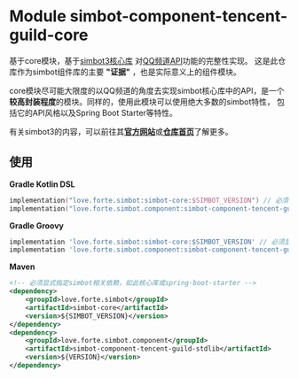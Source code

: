 # Module simbot-component-tencent-guild-core

基于core模块，基于[simbot3核心库](https://github.com/simple-robot/simpler-robot/tree/v3-main) 对[QQ频道API](https://bot.q.qq.com/wiki/develop/api/)功能的完整性实现。
这是此仓库作为simbot组件库的主要 **"证据"** ，也是实际意义上的组件模块。

core模块尽可能大限度的以QQ频道的角度去实现simbot核心库中的API，是一个**较高封装程度**的模块。同样的，使用此模块可以使用绝大多数的simbot特性，
包括它的API风格以及Spring Boot Starter等特性。

有关simbot3的内容，可以前往其[**官方网站**](https://simbot.forte.love)或[**仓库首页**](https://github.com/simple-robot/simpler-robot/tree/v3-main)了解更多。

## 使用

**Gradle Kotlin DSL**

```kotlin
implementation("love.forte.simbot:simbot-core:$SIMBOT_VERSION") // 必须显式指定simbot相关依赖比如此核心库或spring-boot-starter
implementation("love.forte.simbot.component:simbot-component-tencent-guild-core:$VERSION")
```

**Gradle Groovy**

```groovy
implementation 'love.forte.simbot:simbot-core:$SIMBOT_VERSION' // 必须显式指定simbot相关依赖，如此核心库或spring-boot-starter
implementation 'love.forte.simbot.component:simbot-component-tencent-guild-stdlib:$VERSION'
```

**Maven**

```xml
<!-- 必须显式指定simbot相关依赖，如此核心库或spring-boot-starter -->
<dependency>
    <groupId>love.forte.simbot</groupId>
    <artifactId>simbot-core</artifactId>
    <version>${SIMBOT_VERSION}</version>
</dependency>
<dependency>
    <groupId>love.forte.simbot.component</groupId>
    <artifactId>simbot-component-tencent-guild-stdlib</artifactId>
    <version>${VERSION}</version>
</dependency>
```

